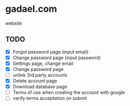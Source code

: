 # gadael.com
website

## TODO

* [x] Forgot password page (input email)
* [x] Change password page (input password)
* [x] Settings page, change email
* [x] Change password page
* [ ] unlink 3rd party accounts
* [x] Delete account page
* [x] Download database page
* [ ] Terms of use when creating the account with google
* [ ] verify terms acceptation on submit

